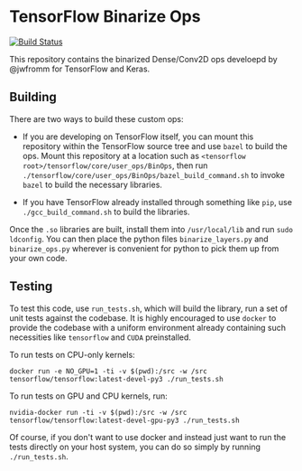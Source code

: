 TensorFlow Binarize Ops
=======================

[![Build Status](https://travis-ci.org/jwfromm/BinOps.svg?branch=master)](https://travis-ci.org/jwfromm/BinOps)

This repository contains the binarized Dense/Conv2D ops develoepd by @jwfromm for TensorFlow and Keras.

## Building

There are two ways to build these custom ops:

* If you are developing on TensorFlow itself, you can mount this repository within the TensorFlow source tree and use `bazel` to build the ops.  Mount this repository at a location such as `<tensorflow root>/tensorflow/core/user_ops/BinOps`, then run `./tensorflow/core/user_ops/BinOps/bazel_build_command.sh` to invoke `bazel` to build the necessary libraries.

* If you have TensorFlow already installed through something like `pip`, use `./gcc_build_command.sh` to build the libraries.

Once the `.so` libraries are built, install them into `/usr/local/lib` and run `sudo ldconfig`.  You can then place the python files `binarize_layers.py` and `binarize_ops.py` wherever is convenient for python to pick them up from your own code.

## Testing

To test this code, use `run_tests.sh`, which will build the library, run a set of unit tests against the codebase.  It is highly encouraged to use `docker` to provide the codebase with a uniform environment already containing such necessities like `tensorflow` and `CUDA` preinstalled.

To run tests on CPU-only kernels:
```
docker run -e NO_GPU=1 -ti -v $(pwd):/src -w /src tensorflow/tensorflow:latest-devel-py3 ./run_tests.sh
```

To run tests on GPU and CPU kernels, run:
```
nvidia-docker run -ti -v $(pwd):/src -w /src tensorflow/tensorflow:latest-devel-gpu-py3 ./run_tests.sh
```

Of course, if you don't want to use docker and instead just want to run the tests directly on your host system, you can do so simply by running `./run_tests.sh`.


